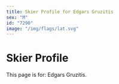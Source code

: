 ```yaml
---
title: Skier Profile for Edgars Gruzitis
sex: "M"
id: "7290"
image: "/img/flags/lat.svg" 
---
```


# Skier Profile

This page is for: Edgars Gruzitis.
    